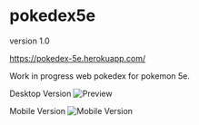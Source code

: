 # pokedex5e

version 1.0

https://pokedex-5e.herokuapp.com/

Work in progress web pokedex for pokemon 5e.

Desktop Version
![Preview](https://i.imgur.com/LzwKnFd.png)

Mobile Version
![Mobile Version](https://i.imgur.com/9nFtBFC.jpg)
